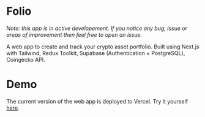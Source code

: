 # Folio

<em>Note: this app is in active developement. If you notice any bug, issue or areas of improvement then feel free to open an issue.</em>

A web app to create and track your crypto asset portfolio. Built using Next.js with Tailwind, Redux Toolkit, Supabase (Authentication + PostgreSQL), Coingecko API.

# Demo

The current version of the web app is deployed to Vercel. Try it yourself [here](https://folio-kappa.vercel.app).
